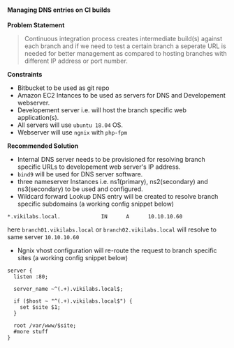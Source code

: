 #### Managing DNS entries on CI builds

**Problem Statement**

> Continuous integration process creates intermediate build(s) against each branch and if we need to test a certain branch a seperate URL is needed for better management as compared to hosting branches with different IP address or port number.

**Constraints**

* Bitbucket to be used as git repo
* Amazon EC2 Intances to be used as servers for DNS and Developement webserver.
* Developement server i.e. will host the branch specific web application(s).
* All servers will use `ubuntu 18.04` OS.
* Webserver will use `ngnix` with `php-fpm`

**Recommended Solution**

* Internal DNS server needs to be provisioned for resolving branch specific URLs to developement web server's IP address.
* `bind9` will be used for DNS server software. 
* three nameserver Instances i.e. ns1(primary), ns2(secondary) and ns3(secondary) to be used and configured.
* Wildcard forward Lookup DNS entry will be created to resolve branch specific subdomains (a working config snippet below)
```
*.vikilabs.local.             IN      A      10.10.10.60
```
here `branch01.vikilabs.local` or `branch02.vikilabs.local` will resolve to same server `10.10.10.60`
* Ngnix vhost configuration will re-route the request to branch specific sites (a working config snippet below)
```
server {
  listen :80;

  server_name ~^(.+).vikilabs.local$;

  if ($host ~ "^(.+).vikilabs.local$") {
    set $site $1;
  }

  root /var/www/$site;
  #more stuff
}
```
